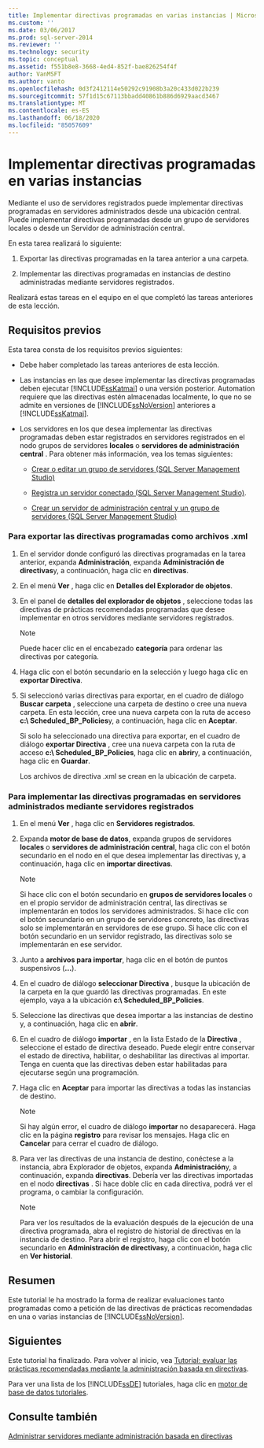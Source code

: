 ```yaml
---
title: Implementar directivas programadas en varias instancias | Microsoft Docs
ms.custom: ''
ms.date: 03/06/2017
ms.prod: sql-server-2014
ms.reviewer: ''
ms.technology: security
ms.topic: conceptual
ms.assetid: f551b8e8-3668-4ed4-852f-bae826254f4f
author: VanMSFT
ms.author: vanto
ms.openlocfilehash: 0d3f2412114e50292c91908b3a20c433d022b239
ms.sourcegitcommit: 57f1d15c67113bbadd40861b886d6929aacd3467
ms.translationtype: MT
ms.contentlocale: es-ES
ms.lasthandoff: 06/18/2020
ms.locfileid: "85057609"
---
```

# <a name="deploy-scheduled-policies-to-multiple-instances"></a>Implementar directivas programadas en varias instancias
  Mediante el uso de servidores registrados puede implementar directivas programadas en servidores administrados desde una ubicación central. Puede implementar directivas programadas desde un grupo de servidores locales o desde un Servidor de administración central.  
  
 En esta tarea realizará lo siguiente:  
  
1.  Exportar las directivas programadas en la tarea anterior a una carpeta.  
  
2.  Implementar las directivas programadas en instancias de destino administradas mediante servidores registrados.  
  
 Realizará estas tareas en el equipo en el que completó las tareas anteriores de esta lección.  
  
## <a name="prerequisites"></a>Requisitos previos  
 Esta tarea consta de los requisitos previos siguientes:  
  
-   Debe haber completado las tareas anteriores de esta lección.  
  
-   Las instancias en las que desee implementar las directivas programadas deben ejecutar [!INCLUDE[ssKatmai](../includes/sskatmai-md.md)] o una versión posterior. Automation requiere que las directivas estén almacenadas localmente, lo que no se admite en versiones de [!INCLUDE[ssNoVersion](../includes/ssnoversion-md.md)] anteriores a [!INCLUDE[ssKatmai](../includes/sskatmai-md.md)].  
  
-   Los servidores en los que desea implementar las directivas programadas deben estar registrados en servidores registrados en el nodo grupos de servidores **locales** o **servidores de administración central** . Para obtener más información, vea los temas siguientes:  
  
    -   [Crear o editar un grupo de servidores &#40;SQL Server Management Studio&#41;](../ssms/register-servers/create-or-edit-a-server-group-sql-server-management-studio.md)  
  
    -   [Registra un servidor conectado &#40;SQL Server Management Studio&#41;](../ssms/register-servers/register-a-connected-server-sql-server-management-studio.md).  
  
    -   [Crear un servidor de administración central y un grupo de servidores &#40;SQL Server Management Studio&#41;](../ssms/register-servers/create-a-central-management-server-and-server-group.md)  
  
### <a name="to-export-the-scheduled-policies-as-xml-files"></a>Para exportar las directivas programadas como archivos .xml  
  
1.  En el servidor donde configuró las directivas programadas en la tarea anterior, expanda **Administración**, expanda **Administración de directivas**y, a continuación, haga clic en **directivas**.  
  
2.  En el menú **Ver** , haga clic en **Detalles del Explorador de objetos**.  
  
3.  En el panel de **detalles del explorador de objetos** , seleccione todas las directivas de prácticas recomendadas programadas que desee implementar en otros servidores mediante servidores registrados.  
  
    > [!NOTE]  
    >  Puede hacer clic en el encabezado **categoría** para ordenar las directivas por categoría.  
  
4.  Haga clic con el botón secundario en la selección y luego haga clic en **exportar Directiva**.  
  
5.  Si seleccionó varias directivas para exportar, en el cuadro de diálogo **Buscar carpeta** , seleccione una carpeta de destino o cree una nueva carpeta. En esta lección, cree una nueva carpeta con la ruta de acceso **c:\ Scheduled_BP_Policies**y, a continuación, haga clic en **Aceptar**.  
  
     Si solo ha seleccionado una directiva para exportar, en el cuadro de diálogo **exportar Directiva** , cree una nueva carpeta con la ruta de acceso **c:\ Scheduled_BP_Policies**, haga clic en **abrir**y, a continuación, haga clic en **Guardar**.  
  
     Los archivos de directiva .xml se crean en la ubicación de carpeta.  
  
### <a name="to-deploy-the-scheduled-policies-to-servers-that-are-managed-through-registered-servers"></a>Para implementar las directivas programadas en servidores administrados mediante servidores registrados  
  
1.  En el menú **Ver** , haga clic en **Servidores registrados**.  
  
2.  Expanda **motor de base de datos**, expanda grupos de servidores **locales** o **servidores de administración central**, haga clic con el botón secundario en el nodo en el que desea implementar las directivas y, a continuación, haga clic en **importar directivas**.  
  
    > [!NOTE]  
    >  Si hace clic con el botón secundario en **grupos de servidores locales** o en el propio servidor de administración central, las directivas se implementarán en todos los servidores administrados. Si hace clic con el botón secundario en un grupo de servidores concreto, las directivas solo se implementarán en servidores de ese grupo. Si hace clic con el botón secundario en un servidor registrado, las directivas solo se implementarán en ese servidor.  
  
3.  Junto a **archivos para importar**, haga clic en el botón de puntos suspensivos (**...**).  
  
4.  En el cuadro de diálogo **seleccionar Directiva** , busque la ubicación de la carpeta en la que guardó las directivas programadas. En este ejemplo, vaya a la ubicación **c:\ Scheduled_BP_Policies**.  
  
5.  Seleccione las directivas que desea importar a las instancias de destino y, a continuación, haga clic en **abrir**.  
  
6.  En el cuadro de diálogo **importar** , en la lista Estado de la **Directiva** , seleccione el estado de directiva deseado. Puede elegir entre conservar el estado de directiva, habilitar, o deshabilitar las directivas al importar. Tenga en cuenta que las directivas deben estar habilitadas para ejecutarse según una programación.  
  
7.  Haga clic en **Aceptar** para importar las directivas a todas las instancias de destino.  
  
    > [!NOTE]  
    >  Si hay algún error, el cuadro de diálogo **importar** no desaparecerá. Haga clic en la página **registro** para revisar los mensajes. Haga clic en **Cancelar** para cerrar el cuadro de diálogo.  
  
8.  Para ver las directivas de una instancia de destino, conéctese a la instancia, abra Explorador de objetos, expanda **Administración**y, a continuación, expanda **directivas**. Debería ver las directivas importadas en el nodo **directivas** . Si hace doble clic en cada directiva, podrá ver el programa, o cambiar la configuración.  
  
    > [!NOTE]  
    >  Para ver los resultados de la evaluación después de la ejecución de una directiva programada, abra el registro de historial de directivas en la instancia de destino. Para abrir el registro, haga clic con el botón secundario en **Administración de directivas**y, a continuación, haga clic en **Ver historial**.  
  
## <a name="summary"></a>Resumen  
 Este tutorial le ha mostrado la forma de realizar evaluaciones tanto programadas como a petición de las directivas de prácticas recomendadas en una o varias instancias de [!INCLUDE[ssNoVersion](../includes/ssnoversion-md.md)].  
  
## <a name="next"></a>Siguientes  
 Este tutorial ha finalizado. Para volver al inicio, vea [Tutorial: evaluar las prácticas recomendadas mediante la administración basada en directivas](../../2014/tutorials/tutorial-evaluating-best-practices-by-using-policy-based-management.md).  
  
 Para ver una lista de los [!INCLUDE[ssDE](../includes/ssde-md.md)] tutoriales, haga clic en [motor de base de datos tutoriales](../relational-databases/database-engine-tutorials.md).  
  
## <a name="see-also"></a>Consulte también  
 [Administrar servidores mediante administración basada en directivas](../relational-databases/policy-based-management/administer-servers-by-using-policy-based-management.md)  
  
  
